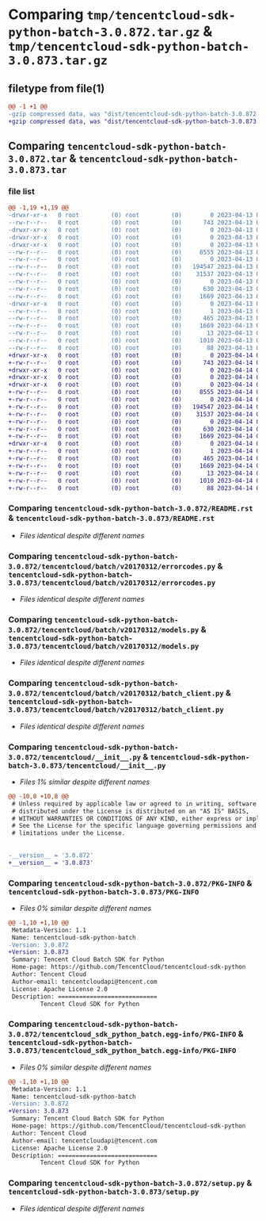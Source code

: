 # Comparing `tmp/tencentcloud-sdk-python-batch-3.0.872.tar.gz` & `tmp/tencentcloud-sdk-python-batch-3.0.873.tar.gz`

## filetype from file(1)

```diff
@@ -1 +1 @@
-gzip compressed data, was "dist/tencentcloud-sdk-python-batch-3.0.872.tar", last modified: Thu Apr 13 00:20:53 2023, max compression
+gzip compressed data, was "dist/tencentcloud-sdk-python-batch-3.0.873.tar", last modified: Fri Apr 14 00:19:26 2023, max compression
```

## Comparing `tencentcloud-sdk-python-batch-3.0.872.tar` & `tencentcloud-sdk-python-batch-3.0.873.tar`

### file list

```diff
@@ -1,19 +1,19 @@
-drwxr-xr-x   0 root         (0) root         (0)        0 2023-04-13 00:20:53.000000 tencentcloud-sdk-python-batch-3.0.872/
--rw-r--r--   0 root         (0) root         (0)      743 2023-04-13 00:20:53.000000 tencentcloud-sdk-python-batch-3.0.872/README.rst
-drwxr-xr-x   0 root         (0) root         (0)        0 2023-04-13 00:20:53.000000 tencentcloud-sdk-python-batch-3.0.872/tencentcloud/
-drwxr-xr-x   0 root         (0) root         (0)        0 2023-04-13 00:20:53.000000 tencentcloud-sdk-python-batch-3.0.872/tencentcloud/batch/
-drwxr-xr-x   0 root         (0) root         (0)        0 2023-04-13 00:20:53.000000 tencentcloud-sdk-python-batch-3.0.872/tencentcloud/batch/v20170312/
--rw-r--r--   0 root         (0) root         (0)     8555 2023-04-13 00:20:53.000000 tencentcloud-sdk-python-batch-3.0.872/tencentcloud/batch/v20170312/errorcodes.py
--rw-r--r--   0 root         (0) root         (0)        0 2023-04-13 00:20:53.000000 tencentcloud-sdk-python-batch-3.0.872/tencentcloud/batch/v20170312/__init__.py
--rw-r--r--   0 root         (0) root         (0)   194547 2023-04-13 00:20:53.000000 tencentcloud-sdk-python-batch-3.0.872/tencentcloud/batch/v20170312/models.py
--rw-r--r--   0 root         (0) root         (0)    31537 2023-04-13 00:20:53.000000 tencentcloud-sdk-python-batch-3.0.872/tencentcloud/batch/v20170312/batch_client.py
--rw-r--r--   0 root         (0) root         (0)        0 2023-04-13 00:20:53.000000 tencentcloud-sdk-python-batch-3.0.872/tencentcloud/batch/__init__.py
--rw-r--r--   0 root         (0) root         (0)      630 2023-04-13 00:20:53.000000 tencentcloud-sdk-python-batch-3.0.872/tencentcloud/__init__.py
--rw-r--r--   0 root         (0) root         (0)     1669 2023-04-13 00:20:53.000000 tencentcloud-sdk-python-batch-3.0.872/PKG-INFO
-drwxr-xr-x   0 root         (0) root         (0)        0 2023-04-13 00:20:53.000000 tencentcloud-sdk-python-batch-3.0.872/tencentcloud_sdk_python_batch.egg-info/
--rw-r--r--   0 root         (0) root         (0)        1 2023-04-13 00:20:53.000000 tencentcloud-sdk-python-batch-3.0.872/tencentcloud_sdk_python_batch.egg-info/dependency_links.txt
--rw-r--r--   0 root         (0) root         (0)      465 2023-04-13 00:20:53.000000 tencentcloud-sdk-python-batch-3.0.872/tencentcloud_sdk_python_batch.egg-info/SOURCES.txt
--rw-r--r--   0 root         (0) root         (0)     1669 2023-04-13 00:20:53.000000 tencentcloud-sdk-python-batch-3.0.872/tencentcloud_sdk_python_batch.egg-info/PKG-INFO
--rw-r--r--   0 root         (0) root         (0)       13 2023-04-13 00:20:53.000000 tencentcloud-sdk-python-batch-3.0.872/tencentcloud_sdk_python_batch.egg-info/top_level.txt
--rw-r--r--   0 root         (0) root         (0)     1010 2023-04-13 00:20:53.000000 tencentcloud-sdk-python-batch-3.0.872/setup.py
--rw-r--r--   0 root         (0) root         (0)       88 2023-04-13 00:20:53.000000 tencentcloud-sdk-python-batch-3.0.872/setup.cfg
+drwxr-xr-x   0 root         (0) root         (0)        0 2023-04-14 00:19:26.000000 tencentcloud-sdk-python-batch-3.0.873/
+-rw-r--r--   0 root         (0) root         (0)      743 2023-04-14 00:19:26.000000 tencentcloud-sdk-python-batch-3.0.873/README.rst
+drwxr-xr-x   0 root         (0) root         (0)        0 2023-04-14 00:19:26.000000 tencentcloud-sdk-python-batch-3.0.873/tencentcloud/
+drwxr-xr-x   0 root         (0) root         (0)        0 2023-04-14 00:19:26.000000 tencentcloud-sdk-python-batch-3.0.873/tencentcloud/batch/
+drwxr-xr-x   0 root         (0) root         (0)        0 2023-04-14 00:19:26.000000 tencentcloud-sdk-python-batch-3.0.873/tencentcloud/batch/v20170312/
+-rw-r--r--   0 root         (0) root         (0)     8555 2023-04-14 00:19:26.000000 tencentcloud-sdk-python-batch-3.0.873/tencentcloud/batch/v20170312/errorcodes.py
+-rw-r--r--   0 root         (0) root         (0)        0 2023-04-14 00:19:26.000000 tencentcloud-sdk-python-batch-3.0.873/tencentcloud/batch/v20170312/__init__.py
+-rw-r--r--   0 root         (0) root         (0)   194547 2023-04-14 00:19:26.000000 tencentcloud-sdk-python-batch-3.0.873/tencentcloud/batch/v20170312/models.py
+-rw-r--r--   0 root         (0) root         (0)    31537 2023-04-14 00:19:26.000000 tencentcloud-sdk-python-batch-3.0.873/tencentcloud/batch/v20170312/batch_client.py
+-rw-r--r--   0 root         (0) root         (0)        0 2023-04-14 00:19:26.000000 tencentcloud-sdk-python-batch-3.0.873/tencentcloud/batch/__init__.py
+-rw-r--r--   0 root         (0) root         (0)      630 2023-04-14 00:19:26.000000 tencentcloud-sdk-python-batch-3.0.873/tencentcloud/__init__.py
+-rw-r--r--   0 root         (0) root         (0)     1669 2023-04-14 00:19:26.000000 tencentcloud-sdk-python-batch-3.0.873/PKG-INFO
+drwxr-xr-x   0 root         (0) root         (0)        0 2023-04-14 00:19:26.000000 tencentcloud-sdk-python-batch-3.0.873/tencentcloud_sdk_python_batch.egg-info/
+-rw-r--r--   0 root         (0) root         (0)        1 2023-04-14 00:19:26.000000 tencentcloud-sdk-python-batch-3.0.873/tencentcloud_sdk_python_batch.egg-info/dependency_links.txt
+-rw-r--r--   0 root         (0) root         (0)      465 2023-04-14 00:19:26.000000 tencentcloud-sdk-python-batch-3.0.873/tencentcloud_sdk_python_batch.egg-info/SOURCES.txt
+-rw-r--r--   0 root         (0) root         (0)     1669 2023-04-14 00:19:26.000000 tencentcloud-sdk-python-batch-3.0.873/tencentcloud_sdk_python_batch.egg-info/PKG-INFO
+-rw-r--r--   0 root         (0) root         (0)       13 2023-04-14 00:19:26.000000 tencentcloud-sdk-python-batch-3.0.873/tencentcloud_sdk_python_batch.egg-info/top_level.txt
+-rw-r--r--   0 root         (0) root         (0)     1010 2023-04-14 00:19:26.000000 tencentcloud-sdk-python-batch-3.0.873/setup.py
+-rw-r--r--   0 root         (0) root         (0)       88 2023-04-14 00:19:26.000000 tencentcloud-sdk-python-batch-3.0.873/setup.cfg
```

### Comparing `tencentcloud-sdk-python-batch-3.0.872/README.rst` & `tencentcloud-sdk-python-batch-3.0.873/README.rst`

 * *Files identical despite different names*

### Comparing `tencentcloud-sdk-python-batch-3.0.872/tencentcloud/batch/v20170312/errorcodes.py` & `tencentcloud-sdk-python-batch-3.0.873/tencentcloud/batch/v20170312/errorcodes.py`

 * *Files identical despite different names*

### Comparing `tencentcloud-sdk-python-batch-3.0.872/tencentcloud/batch/v20170312/models.py` & `tencentcloud-sdk-python-batch-3.0.873/tencentcloud/batch/v20170312/models.py`

 * *Files identical despite different names*

### Comparing `tencentcloud-sdk-python-batch-3.0.872/tencentcloud/batch/v20170312/batch_client.py` & `tencentcloud-sdk-python-batch-3.0.873/tencentcloud/batch/v20170312/batch_client.py`

 * *Files identical despite different names*

### Comparing `tencentcloud-sdk-python-batch-3.0.872/tencentcloud/__init__.py` & `tencentcloud-sdk-python-batch-3.0.873/tencentcloud/__init__.py`

 * *Files 1% similar despite different names*

```diff
@@ -10,8 +10,8 @@
 # Unless required by applicable law or agreed to in writing, software
 # distributed under the License is distributed on an "AS IS" BASIS,
 # WITHOUT WARRANTIES OR CONDITIONS OF ANY KIND, either express or implied.
 # See the License for the specific language governing permissions and
 # limitations under the License.
 
 
-__version__ = '3.0.872'
+__version__ = '3.0.873'
```

### Comparing `tencentcloud-sdk-python-batch-3.0.872/PKG-INFO` & `tencentcloud-sdk-python-batch-3.0.873/PKG-INFO`

 * *Files 0% similar despite different names*

```diff
@@ -1,10 +1,10 @@
 Metadata-Version: 1.1
 Name: tencentcloud-sdk-python-batch
-Version: 3.0.872
+Version: 3.0.873
 Summary: Tencent Cloud Batch SDK for Python
 Home-page: https://github.com/TencentCloud/tencentcloud-sdk-python
 Author: Tencent Cloud
 Author-email: tencentcloudapi@tencent.com
 License: Apache License 2.0
 Description: ============================
         Tencent Cloud SDK for Python
```

### Comparing `tencentcloud-sdk-python-batch-3.0.872/tencentcloud_sdk_python_batch.egg-info/PKG-INFO` & `tencentcloud-sdk-python-batch-3.0.873/tencentcloud_sdk_python_batch.egg-info/PKG-INFO`

 * *Files 0% similar despite different names*

```diff
@@ -1,10 +1,10 @@
 Metadata-Version: 1.1
 Name: tencentcloud-sdk-python-batch
-Version: 3.0.872
+Version: 3.0.873
 Summary: Tencent Cloud Batch SDK for Python
 Home-page: https://github.com/TencentCloud/tencentcloud-sdk-python
 Author: Tencent Cloud
 Author-email: tencentcloudapi@tencent.com
 License: Apache License 2.0
 Description: ============================
         Tencent Cloud SDK for Python
```

### Comparing `tencentcloud-sdk-python-batch-3.0.872/setup.py` & `tencentcloud-sdk-python-batch-3.0.873/setup.py`

 * *Files identical despite different names*

